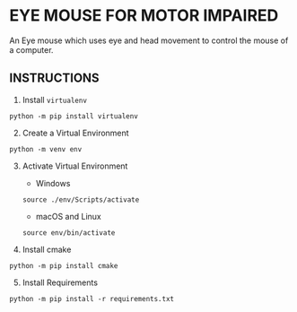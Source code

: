 # EYE MOUSE FOR MOTOR IMPAIRED

An Eye mouse which uses eye and head movement to control the mouse of a computer.

## INSTRUCTIONS

1. Install `virtualenv`

```shell
python -m pip install virtualenv
```

2. Create a Virtual Environment

```shell
python -m venv env
```

3. Activate Virtual Environment

   - Windows

   ```shell
   source ./env/Scripts/activate
   ```

   - macOS and Linux

   ```shell
   source env/bin/activate
   ```

4. Install cmake

```shell
python -m pip install cmake
```

5. Install Requirements

```shell
python -m pip install -r requirements.txt
```
